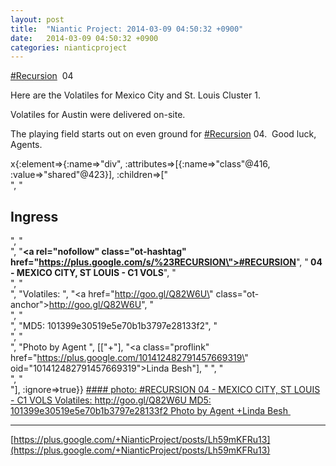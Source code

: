 ```yaml
---
layout: post
title:  "Niantic Project: 2014-03-09 04:50:32 +0900"
date:   2014-03-09 04:50:32 +0900
categories: nianticproject
---
```

[#Recursion](https://plus.google.com/s/%23Recursion "")  04

Here are the Volatiles for Mexico City and St. Louis Cluster 1. 

Volatiles for Austin were delivered on-site.

The playing field starts out on even ground for [#Recursion](https://plus.google.com/s/%23Recursion "") 04.  Good luck, Agents.

x{:element=>{:name=>"div", :attributes=>[{:name=>"class"@416, :value=>"shared"@423}], :children=>["<br />", "<h2>Ingress</h2>", "<br />", "<b><a rel=\"nofollow\" class=\"ot-hashtag\" href=\"https://plus.google.com/s/%23RECURSION\">#RECURSION</a></b>", "<b> 04 - MEXICO CITY, ST LOUIS - C1 VOLS</b>", "<br />", "<br />", "Volatiles: ", "<a href=\"http://goo.gl/Q82W6U\" class=\"ot-anchor\">http://goo.gl/Q82W6U</a>", "<br />", "<br />", "MD5: 101399e30519e5e70b1b3797e28133f2", "<br />", "<br />", "Photo by Agent ", [["+"], "<a class=\"proflink\" href=\"https://plus.google.com/101412482791457669319\" oid=\"101412482791457669319\">Linda Besh</a>"], " ", "<br />", "<br />"], :ignore=>true}}
[#### photo: #RECURSION 04 - MEXICO CITY, ST LOUIS - C1 VOLS
Volatiles: http://goo.gl/Q82W6U
MD5: 101399e30519e5e70b1b3797e28133f2
Photo by Agent +Linda Besh ](https://lh5.googleusercontent.com/-7-RPMoXzp7U/Uxty0acsFQI/AAAAAAAAl8o/07Pw1jOMBGI/w2000-h1125/stlouis_startgroup.jpg "")
- - -
[https://plus.google.com/+NianticProject/posts/Lh59mKFRu13](https://plus.google.com/+NianticProject/posts/Lh59mKFRu13)

